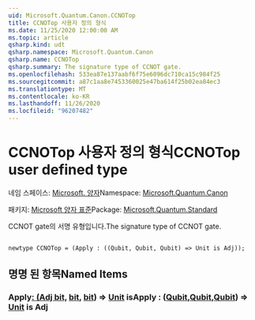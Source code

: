 ```yaml
---
uid: Microsoft.Quantum.Canon.CCNOTop
title: CCNOTop 사용자 정의 형식
ms.date: 11/25/2020 12:00:00 AM
ms.topic: article
qsharp.kind: udt
qsharp.namespace: Microsoft.Quantum.Canon
qsharp.name: CCNOTop
qsharp.summary: The signature type of CCNOT gate.
ms.openlocfilehash: 533ea87e137aabf6f75e6096dc710ca15c984f25
ms.sourcegitcommit: a87c1aa8e7453360025e47ba614f25b02ea84ec3
ms.translationtype: MT
ms.contentlocale: ko-KR
ms.lasthandoff: 11/26/2020
ms.locfileid: "96207482"
---
```

# <a name="ccnotop-user-defined-type"></a><span data-ttu-id="75d75-102">CCNOTop 사용자 정의 형식</span><span class="sxs-lookup"><span data-stu-id="75d75-102">CCNOTop user defined type</span></span>

<span data-ttu-id="75d75-103">네임 스페이스: [Microsoft. 양자](xref:Microsoft.Quantum.Canon)</span><span class="sxs-lookup"><span data-stu-id="75d75-103">Namespace: [Microsoft.Quantum.Canon](xref:Microsoft.Quantum.Canon)</span></span>

<span data-ttu-id="75d75-104">패키지: [Microsoft 양자 표준](https://nuget.org/packages/Microsoft.Quantum.Standard)</span><span class="sxs-lookup"><span data-stu-id="75d75-104">Package: [Microsoft.Quantum.Standard](https://nuget.org/packages/Microsoft.Quantum.Standard)</span></span>


<span data-ttu-id="75d75-105">CCNOT gate의 서명 유형입니다.</span><span class="sxs-lookup"><span data-stu-id="75d75-105">The signature type of CCNOT gate.</span></span>

```qsharp

newtype CCNOTop = (Apply : ((Qubit, Qubit, Qubit) => Unit is Adj));
```



## <a name="named-items"></a><span data-ttu-id="75d75-106">명명 된 항목</span><span class="sxs-lookup"><span data-stu-id="75d75-106">Named Items</span></span>

### <a name="apply--qubitqubitqubit--unit--is-adj"></a><span data-ttu-id="75d75-107">Apply[: (Adj bit,](xref:microsoft.quantum.lang-ref.qubit) [bit](xref:microsoft.quantum.lang-ref.qubit), [bit](xref:microsoft.quantum.lang-ref.qubit)) => [Unit](xref:microsoft.quantum.lang-ref.unit)  is</span><span class="sxs-lookup"><span data-stu-id="75d75-107">Apply : ([Qubit](xref:microsoft.quantum.lang-ref.qubit),[Qubit](xref:microsoft.quantum.lang-ref.qubit),[Qubit](xref:microsoft.quantum.lang-ref.qubit)) => [Unit](xref:microsoft.quantum.lang-ref.unit)  is Adj</span></span>

